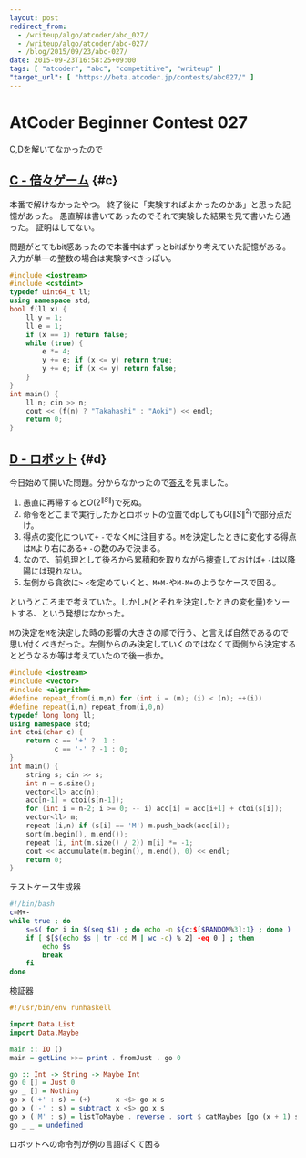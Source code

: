 ```yaml
---
layout: post
redirect_from:
  - /writeup/algo/atcoder/abc_027/
  - /writeup/algo/atcoder/abc-027/
  - /blog/2015/09/23/abc-027/
date: 2015-09-23T16:58:25+09:00
tags: [ "atcoder", "abc", "competitive", "writeup" ]
"target_url": [ "https://beta.atcoder.jp/contests/abc027/" ]
---
```


# AtCoder Beginner Contest 027

C,Dを解いてなかったので

<!-- more -->

## [C - 倍々ゲーム](https://beta.atcoder.jp/contests/abc027/tasks/abc027_c) {#c}

本番で解けなかったやつ。
終了後に「実験すればよかったのかあ」と思った記憶があった。
愚直解は書いてあったのでそれで実験した結果を見て書いたら通った。
証明はしてない。

問題がとてもbit感あったので本番中はずっとbitばかり考えていた記憶がある。入力が単一の整数の場合は実験すべきっぽい。

``` c++
#include <iostream>
#include <cstdint>
typedef uint64_t ll;
using namespace std;
bool f(ll x) {
    ll y = 1;
    ll e = 1;
    if (x == 1) return false;
    while (true) {
        e *= 4;
        y += e; if (x <= y) return true;
        y += e; if (x <= y) return false;
    }
}
int main() {
    ll n; cin >> n;
    cout << (f(n) ? "Takahashi" : "Aoki") << endl;
    return 0;
}
```


## [D - ロボット](https://beta.atcoder.jp/contests/abc027/tasks/abc027_d) {#d}

今日始めて開いた問題。分からなかったので[答え](http://www.slideshare.net/chokudai/abc027)を見ました。

1.  愚直に再帰すると$O(2^{\|S\|})$で死ぬ。
2.  命令をどこまで実行したかとロボットの位置でdpしても$O(\|S\|^2)$で部分点だけ。
3.  得点の変化について`+` `-`でなく`M`に注目する。`M`を決定したときに変化する得点は`M`より右にある`+` `-`の数のみで決まる。
4.  なので、前処理として後ろから累積和を取りながら捜査しておけば`+` `-`は以降陽には現れない。
5.  左側から貪欲に`>` `<`を定めていくと、`M+M-`や`M-M+`のようなケースで困る。

というところまで考えていた。しかし`M`(とそれを決定したときの変化量)をソートする、という発想はなかった。

`M`の決定を`M`を決定した時の影響の大きさの順で行う、と言えば自然であるので思い付くべきだった。左側からのみ決定していくのではなくて両側から決定するとどうなるか等は考えていたので後一歩か。


``` c++
#include <iostream>
#include <vector>
#include <algorithm>
#define repeat_from(i,m,n) for (int i = (m); (i) < (n); ++(i))
#define repeat(i,n) repeat_from(i,0,n)
typedef long long ll;
using namespace std;
int ctoi(char c) {
    return c == '+' ?  1 :
           c == '-' ? -1 : 0;
}
int main() {
    string s; cin >> s;
    int n = s.size();
    vector<ll> acc(n);
    acc[n-1] = ctoi(s[n-1]);
    for (int i = n-2; i >= 0; -- i) acc[i] = acc[i+1] + ctoi(s[i]);
    vector<ll> m;
    repeat (i,n) if (s[i] == 'M') m.push_back(acc[i]);
    sort(m.begin(), m.end());
    repeat (i, int(m.size() / 2)) m[i] *= -1;
    cout << accumulate(m.begin(), m.end(), 0) << endl;
    return 0;
}
```

テストケース生成器

``` sh
#!/bin/bash
c=M+-
while true ; do
    s=$( for i in $(seq $1) ; do echo -n ${c:$[$RANDOM%3]:1} ; done )
    if [ $[$(echo $s | tr -cd M | wc -c) % 2] -eq 0 ] ; then
        echo $s
        break
    fi
done
```

検証器

``` haskell
#!/usr/bin/env runhaskell

import Data.List
import Data.Maybe

main :: IO ()
main = getLine >>= print . fromJust . go 0

go :: Int -> String -> Maybe Int
go 0 [] = Just 0
go _ [] = Nothing
go x ('+' : s) = (+)      x <$> go x s
go x ('-' : s) = subtract x <$> go x s
go x ('M' : s) = listToMaybe . reverse . sort $ catMaybes [go (x + 1) s, go (x - 1) s]
go _ _ = undefined
```

ロボットへの命令列が例の言語ぽくて困る
